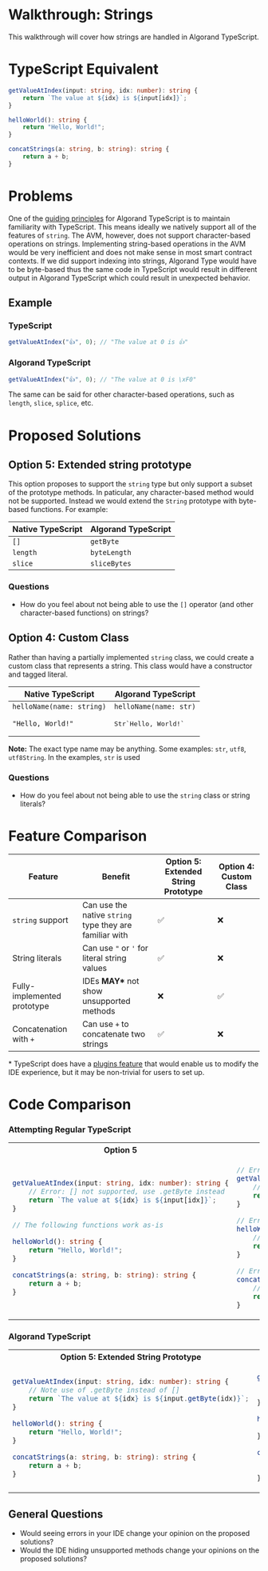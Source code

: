 # Walkthrough: Strings

This walkthrough will cover how strings are handled in Algorand TypeScript.

# TypeScript Equivalent

```ts
getValueAtIndex(input: string, idx: number): string {
    return `The value at ${idx} is ${input[idx]}`;
}

helloWorld(): string {
    return "Hello, World!";
}

concatStrings(a: string, b: string): string {
    return a + b;
}
```

# Problems

One of the [guiding principles](../../README.md#guiding-principals) for Algorand TypeScript is to maintain familiarity with TypeScript. This means ideally we natively support all of the features of `string`. The AVM, however, does not support character-based operations on strings. Implementing string-based operations in the AVM would be very inefficient and does not make sense in most smart contract contexts. If we did support indexing into strings, Algorand Type would have to be byte-based thus the same code in TypeScript would result in different output in Algorand TypeScript which could result in unexpected behavior.

## Example

### TypeScript

```ts
getValueAtIndex("👍", 0); // "The value at 0 is 👍"
```

### Algorand TypeScript

```ts
getValueAtIndex("👍", 0); // "The value at 0 is \xF0"
```

The same can be said for other character-based operations, such as `length`, `slice`, `splice`, etc.

# Proposed Solutions

## Option 5: Extended string prototype

This option proposes to support the `string` type but only support a subset of the prototype methods. In paticular, any character-based method would not be supported. Instead we would extend the `String` prototype with byte-based functions. For example:

| Native TypeScript | Algorand TypeScript |
| ----------------- | ------------------- |
| `[]`              | `getByte`           |
| `length`          | `byteLength`        |
| `slice`           | `sliceBytes`        |

### Questions

- How do you feel about not being able to use the `[]` operator (and other character-based functions) on strings?

## Option 4: Custom Class

Rather than having a partially implemented `string` class, we could create a custom class that represents a string. This class would have a constructor and tagged literal.

| Native TypeScript         | Algorand TypeScript             |
| ------------------------- | ------------------------------- |
| `helloName(name: string)` | `helloName(name: str)`          |
| `"Hello, World!"`         | <pre>Str\`Hello, World!\`</pre> |

**Note:** The exact type name may be anything. Some examples: `str`, `utf8`, `utf8String`. In the examples, `str` is used

### Questions

- How do you feel about not being able to use the `string` class or string literals?

# Feature Comparison

| Feature                     | Benefit                                                 | Option 5: Extended String Prototype | Option 4: Custom Class |
| --------------------------- | ------------------------------------------------------- | ----------------------------------- | ---------------------- |
| `string` support            | Can use the native `string` type they are familiar with | ✅                                  | ❌                     |
| String literals             | Can use `"` or `'` for literal string values            | ✅                                  | ❌                     |
| Fully-implemented prototype | IDEs **MAY\*** not show unsupported methods             | ❌                                  | ✅                     |
| Concatenation with `+`      | Can use `+` to concatenate two strings                  | ✅                                  | ❌                     |

\* TypeScript does have a [plugins feature](https://github.com/microsoft/TypeScript/wiki/Writing-a-Language-Service-Plugin#whats-a-language-service-plugin) that would enable us to modify the IDE experience, but it may be non-trivial for users to set up.

# Code Comparison

### Attempting Regular TypeScript

<table>
<tr>
<th>Option 5</th>
<th>Option 4</th>
</tr>

<tr>
<td>

```ts
getValueAtIndex(input: string, idx: number): string {
    // Error: [] not supported, use .getByte instead
    return `The value at ${idx} is ${input[idx]}`;
}

// The following functions work as-is

helloWorld(): string {
    return "Hello, World!";
}

concatStrings(a: string, b: string): string {
    return a + b;
}
```

</td>
<td>

```ts
// Error: string not supported, use str instead
getValueAtIndex(input: string, idx: number): string {
    // Error: Template literals not supported, use Str tag instead
    return `The value at ${idx} is ${input[idx]}`;
}

// Error: string not supported, use str instead
helloWorld(): string {
    // Error: String literals not supported, use Str tag instead
    return "Hello, World!";
}

// Error: string not supported, use str instead
concatStrings(a: string, b: string): string {
    // Error: + not supported on strings, use Str tag instead
    return a + b;
}
```

</td>

</tr>
</table>

### Algorand TypeScript

<table>
<tr>
<th>Option 5: Extended String Prototype</th>
<th>Option 4: Custom Class</th>
</tr>

<tr>
<td>

```ts
getValueAtIndex(input: string, idx: number): string {
    // Note use of .getByte instead of []
    return `The value at ${idx} is ${input.getByte(idx)}`;
}

helloWorld(): string {
    return "Hello, World!";
}

concatStrings(a: string, b: string): string {
    return a + b;
}

```

</td>
<td>

```ts
getValueAtIndex(input: str, idx: uint64): str {
    // Instead of string literals, we used a tagged template
    return Str`The value at ${idx} is ${input[idx]}`;
}

helloWorld(): string {
    return Str`Hello, World!`;
}

concatStrings(a: str, b: str): string {
    // Instead of using the `+` operator, we used a custom function
    return concat(a, b);
}
```

</td>

</tr>
</table>

## General Questions

- Would seeing errors in your IDE change your opinion on the proposed solutions?
- Would the IDE hiding unsupported methods change your opinions on the proposed solutions?
